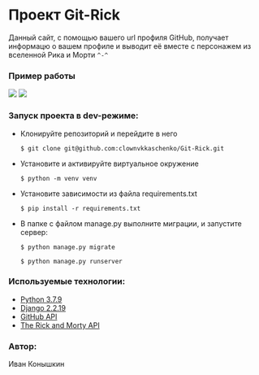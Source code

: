 # Проект Git-Rick
Данный сайт, с помощью вашего url профиля GitHub, получает информацю о вашем профиле и выводит её вместе с персонажем из вселенной Рика и Морти ```^-^```
### Пример работы
![](https://i.postimg.cc/3JDCH5CJ/Screenshot-2022-11-20-at-19-44-35-Git-Rick.png)
![](https://i.postimg.cc/zfDxN2Gt/Screenshot-2022-11-20-at-19-45-23-Git-Rick.png)
### Запуск проекта в dev-режиме:
- Клонируйте репозиторий и перейдите в него
    ```
    $ git clone git@github.com:clownvkkaschenko/Git-Rick.git
    ```
- Установите и активируйте виртуальное окружение
    ```
    $ python -m venv venv
    ```
- Установите зависимости из файла requirements.txt
    ```
    $ pip install -r requirements.txt
    ``` 
- В папке с файлом manage.py выполните миграции, и запустите сервер:
    ```
    $ python manage.py migrate
    ``` 
    ```
    $ python manage.py runserver
    ```
### Используемые технологии:
- [Python 3.7.9](https://www.python.org/)
- [Django 2.2.19](https://www.djangoproject.com/start/overview/)
- [GitHub API](https://docs.github.com/en/rest)
- [The Rick and Morty API](https://rickandmortyapi.com/)
### Автор:
Иван Конышкин
